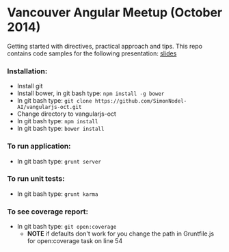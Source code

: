 Vancouver Angular Meetup (October 2014)
=========================

Getting started with directives, practical approach and tips.  This repo contains code samples for the following presentation: [slides](https://slides.com/snodel/vanangularjs-october-meetup)


### Installation:
- Install git
- Install bower, in git bash type: ```npm install -g bower```
- In git bash type: ```git clone https://github.com/SimonNodel-AI/vangularjs-oct.git```
- Change directory to vangularjs-oct
- In git bash type: ```npm install```
- In git bash type: ```bower install```



### To run application:
- In git bash type: ```grunt server```

### To run unit tests:
- In git bash type: ```grunt karma```

### To see coverage report:
- In git bash type: ```git open:coverage```
  - **NOTE** if defaults don't work for you change the path in Gruntfile.js for open:coverage task on line 54

